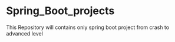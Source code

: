 ﻿# Spring_Boot_projects
 This Repository will contains oniy spring boot project from crash to advanced level
